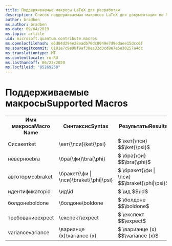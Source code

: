 ```yaml
---
title: Поддерживаемые макросы LaTeX для разработки
description: Список поддерживаемых макросов LaTeX для документации по Microsoft Quantum Development Kit.
author: bradben
ms.author: bradben
ms.date: 09/04/2019
ms.topic: article
uid: microsoft.quantum.contribute.macros
ms.openlocfilehash: e6d84d294e28eadb70dc8049e7d9edaee15dcc6f
ms.sourcegitcommit: 0181e7c9e98f9af30ea32d3cd8e7e5e30257a4dc
ms.translationtype: MT
ms.contentlocale: ru-RU
ms.lasthandoff: 06/23/2020
ms.locfileid: "85269258"
---
```

# <a name="supported-macros"></a><span data-ttu-id="ee8e9-103">Поддерживаемые макросы</span><span class="sxs-lookup"><span data-stu-id="ee8e9-103">Supported Macros</span></span>

<table>
<tr><th><span data-ttu-id="ee8e9-104">Имя макроса</span><span class="sxs-lookup"><span data-stu-id="ee8e9-104">Macro Name</span></span></th><th><span data-ttu-id="ee8e9-105">Синтаксис</span><span class="sxs-lookup"><span data-stu-id="ee8e9-105">Syntax</span></span></th><th><span data-ttu-id="ee8e9-106">Результаты</span><span class="sxs-lookup"><span data-stu-id="ee8e9-106">Results</span></span></th></tr>
<tr><td><span data-ttu-id="ee8e9-107">Сисакет</span><span class="sxs-lookup"><span data-stu-id="ee8e9-107">ket</span></span></td><td><span data-ttu-id="ee8e9-108">\кет{\пси}</span><span class="sxs-lookup"><span data-stu-id="ee8e9-108">\ket{\psi}</span></span></td><td><span data-ttu-id="ee8e9-109">$ \кет{\пси} $</span><span class="sxs-lookup"><span data-stu-id="ee8e9-109">$\ket{\psi}$</span></span></td></tr>
<tr><td><span data-ttu-id="ee8e9-110">неверное</span><span class="sxs-lookup"><span data-stu-id="ee8e9-110">bra</span></span></td><td><span data-ttu-id="ee8e9-111">\бра{\фи}</span><span class="sxs-lookup"><span data-stu-id="ee8e9-111">\bra{\phi}</span></span></td><td><span data-ttu-id="ee8e9-112">$ \бра{\фи} $</span><span class="sxs-lookup"><span data-stu-id="ee8e9-112">$\bra{\phi}$</span></span></td></tr>
<tr><td><span data-ttu-id="ee8e9-113">автотормоз</span><span class="sxs-lookup"><span data-stu-id="ee8e9-113">braket</span></span></td><td><span data-ttu-id="ee8e9-114">\бракет{\фи | \пси}</span><span class="sxs-lookup"><span data-stu-id="ee8e9-114">\braket{\phi|\psi}</span></span></td><td><span data-ttu-id="ee8e9-115">$ \бракет{\фи | \пси} $</span><span class="sxs-lookup"><span data-stu-id="ee8e9-115">$\braket{\phi|\psi}$</span></span></td></tr>
<tr><td><span data-ttu-id="ee8e9-116">идентификатор</span><span class="sxs-lookup"><span data-stu-id="ee8e9-116">id</span></span></td><td><span data-ttu-id="ee8e9-117">\ид</span><span class="sxs-lookup"><span data-stu-id="ee8e9-117">\id</span></span></td><td><span data-ttu-id="ee8e9-118">$ \ид $</span><span class="sxs-lookup"><span data-stu-id="ee8e9-118">$\id$</span></span></td></tr>
<tr><td><span data-ttu-id="ee8e9-119">болдоне</span><span class="sxs-lookup"><span data-stu-id="ee8e9-119">boldone</span></span></td><td><span data-ttu-id="ee8e9-120">\болдоне</span><span class="sxs-lookup"><span data-stu-id="ee8e9-120">\boldone</span></span></td><td><span data-ttu-id="ee8e9-121">$ \болдоне $</span><span class="sxs-lookup"><span data-stu-id="ee8e9-121">$\boldone$</span></span></td></tr>
<tr><td><span data-ttu-id="ee8e9-122">требование</span><span class="sxs-lookup"><span data-stu-id="ee8e9-122">expect</span></span></td><td><span data-ttu-id="ee8e9-123">\експект</span><span class="sxs-lookup"><span data-stu-id="ee8e9-123">\expect</span></span></td><td><span data-ttu-id="ee8e9-124">$ \експект $</span><span class="sxs-lookup"><span data-stu-id="ee8e9-124">$\expect$</span></span></td></tr>
<tr><td><span data-ttu-id="ee8e9-125">variance</span><span class="sxs-lookup"><span data-stu-id="ee8e9-125">variance</span></span></td><td><span data-ttu-id="ee8e9-126">\варианце (x)</span><span class="sxs-lookup"><span data-stu-id="ee8e9-126">\variance (x)</span></span></td><td><span data-ttu-id="ee8e9-127">$ \варианце (x) $</span><span class="sxs-lookup"><span data-stu-id="ee8e9-127">$\variance (x)$</span></span></td></tr>
</table>
